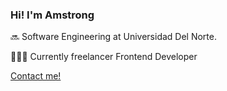 ### Hi! I'm Amstrong

 🔜 Software Engineering at Universidad Del Norte.

👨🏻‍💻 Currently freelancer Frontend Developer


[Contact me!](https://www.linkedin.com/in/amstrongmonachello/)
